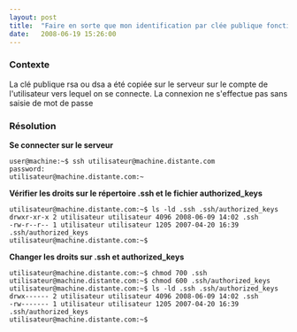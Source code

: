 ```yaml
---
layout: post
title:  "Faire en sorte que mon identification par clée publique fonctionne avec ssh"
date:   2008-06-19 15:26:00
---
```

### Contexte

La clé publique rsa ou dsa a été copiée sur le serveur sur le compte de
l'utilisateur vers lequel on se connecte. La connexion ne s'effectue pas
sans saisie de mot de passe

### Résolution

**Se connecter sur le serveur**

    user@machine:~$ ssh utilisateur@machine.distante.com
    password:
    utilisateur@machine.distante.com:~

**Vérifier les droits sur le répertoire .ssh et le fichier
authorized\_keys**

    utilisateur@machine.distante.com:~$ ls -ld .ssh .ssh/authorized_keys
    drwxr-xr-x 2 utilisateur utilisateur 4096 2008-06-09 14:02 .ssh
    -rw-r--r-- 1 utilisateur utilisateur 1205 2007-04-20 16:39 .ssh/authorized_keys
    utilisateur@machine.distante.com:~$

**Changer les droits sur .ssh et authorized\_keys**

    utilisateur@machine.distante.com:~$ chmod 700 .ssh
    utilisateur@machine.distante.com:~$ chmod 600 .ssh/authorized_keys
    utilisateur@machine.distante.com:~$ ls -ld .ssh .ssh/authorized_keys
    drwx------ 2 utilisateur utilisateur 4096 2008-06-09 14:02 .ssh
    -rw------- 1 utilisateur utilisateur 1205 2007-04-20 16:39 .ssh/authorized_keys
    utilisateur@machine.distante.com:~$
